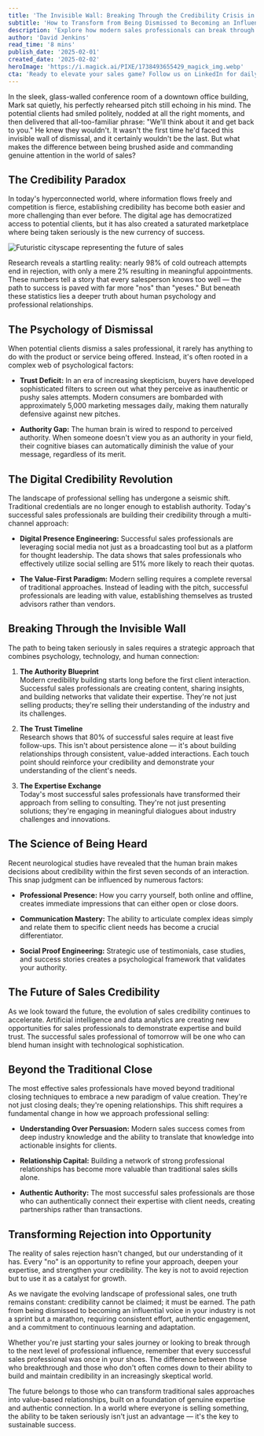 ```yaml
---
title: 'The Invisible Wall: Breaking Through the Credibility Crisis in Modern Sales'
subtitle: 'How to Transform from Being Dismissed to Becoming an Influential Voice'
description: 'Explore how modern sales professionals can break through the credibility barrier in an increasingly skeptical marketplace. Learn about the psychology of dismissal, digital credibility building, and transformative strategies that turn rejection into opportunity. This comprehensive guide reveals how to evolve from being dismissed to becoming an influential voice in your industry.'
author: 'David Jenkins'
read_time: '8 mins'
publish_date: '2025-02-01'
created_date: '2025-02-02'
heroImage: 'https://i.magick.ai/PIXE/1738493655429_magick_img.webp'
cta: 'Ready to elevate your sales game? Follow us on LinkedIn for daily insights on building credibility and mastering modern sales techniques. Join a community of professionals who are transforming the way business gets done!'
---
```


In the sleek, glass-walled conference room of a downtown office building, Mark sat quietly, his perfectly rehearsed pitch still echoing in his mind. The potential clients had smiled politely, nodded at all the right moments, and then delivered that all-too-familiar phrase: "We'll think about it and get back to you." He knew they wouldn't. It wasn't the first time he'd faced this invisible wall of dismissal, and it certainly wouldn't be the last. But what makes the difference between being brushed aside and commanding genuine attention in the world of sales?

## The Credibility Paradox

In today's hyperconnected world, where information flows freely and competition is fierce, establishing credibility has become both easier and more challenging than ever before. The digital age has democratized access to potential clients, but it has also created a saturated marketplace where being taken seriously is the new currency of success.

![Futuristic cityscape representing the future of sales](https://i.magick.ai/PIXE/1738493655432_magick_img.webp)

Research reveals a startling reality: nearly 98% of cold outreach attempts end in rejection, with only a mere 2% resulting in meaningful appointments. These numbers tell a story that every salesperson knows too well — the path to success is paved with far more "nos" than "yeses." But beneath these statistics lies a deeper truth about human psychology and professional relationships.

## The Psychology of Dismissal

When potential clients dismiss a sales professional, it rarely has anything to do with the product or service being offered. Instead, it's often rooted in a complex web of psychological factors:

- **Trust Deficit:** In an era of increasing skepticism, buyers have developed sophisticated filters to screen out what they perceive as inauthentic or pushy sales attempts. Modern consumers are bombarded with approximately 5,000 marketing messages daily, making them naturally defensive against new pitches.

- **Authority Gap:** The human brain is wired to respond to perceived authority. When someone doesn't view you as an authority in your field, their cognitive biases can automatically diminish the value of your message, regardless of its merit.

## The Digital Credibility Revolution

The landscape of professional selling has undergone a seismic shift. Traditional credentials are no longer enough to establish authority. Today's successful sales professionals are building their credibility through a multi-channel approach:

- **Digital Presence Engineering:** Successful sales professionals are leveraging social media not just as a broadcasting tool but as a platform for thought leadership. The data shows that sales professionals who effectively utilize social selling are 51% more likely to reach their quotas.

- **The Value-First Paradigm:** Modern selling requires a complete reversal of traditional approaches. Instead of leading with the pitch, successful professionals are leading with value, establishing themselves as trusted advisors rather than vendors.

## Breaking Through the Invisible Wall

The path to being taken seriously in sales requires a strategic approach that combines psychology, technology, and human connection:

1. **The Authority Blueprint**  
   Modern credibility building starts long before the first client interaction. Successful sales professionals are creating content, sharing insights, and building networks that validate their expertise. They're not just selling products; they're selling their understanding of the industry and its challenges.

2. **The Trust Timeline**  
   Research shows that 80% of successful sales require at least five follow-ups. This isn't about persistence alone — it's about building relationships through consistent, value-added interactions. Each touch point should reinforce your credibility and demonstrate your understanding of the client's needs.

3. **The Expertise Exchange**  
   Today's most successful sales professionals have transformed their approach from selling to consulting. They're not just presenting solutions; they're engaging in meaningful dialogues about industry challenges and innovations.

## The Science of Being Heard

Recent neurological studies have revealed that the human brain makes decisions about credibility within the first seven seconds of an interaction. This snap judgment can be influenced by numerous factors:

- **Professional Presence:** How you carry yourself, both online and offline, creates immediate impressions that can either open or close doors.

- **Communication Mastery:** The ability to articulate complex ideas simply and relate them to specific client needs has become a crucial differentiator.

- **Social Proof Engineering:** Strategic use of testimonials, case studies, and success stories creates a psychological framework that validates your authority.

## The Future of Sales Credibility

As we look toward the future, the evolution of sales credibility continues to accelerate. Artificial intelligence and data analytics are creating new opportunities for sales professionals to demonstrate expertise and build trust. The successful sales professional of tomorrow will be one who can blend human insight with technological sophistication.

## Beyond the Traditional Close

The most effective sales professionals have moved beyond traditional closing techniques to embrace a new paradigm of value creation. They're not just closing deals; they're opening relationships. This shift requires a fundamental change in how we approach professional selling:

- **Understanding Over Persuasion:** Modern sales success comes from deep industry knowledge and the ability to translate that knowledge into actionable insights for clients.

- **Relationship Capital:** Building a network of strong professional relationships has become more valuable than traditional sales skills alone.

- **Authentic Authority:** The most successful sales professionals are those who can authentically connect their expertise with client needs, creating partnerships rather than transactions.

## Transforming Rejection into Opportunity

The reality of sales rejection hasn't changed, but our understanding of it has. Every "no" is an opportunity to refine your approach, deepen your expertise, and strengthen your credibility. The key is not to avoid rejection but to use it as a catalyst for growth.

As we navigate the evolving landscape of professional sales, one truth remains constant: credibility cannot be claimed; it must be earned. The path from being dismissed to becoming an influential voice in your industry is not a sprint but a marathon, requiring consistent effort, authentic engagement, and a commitment to continuous learning and adaptation.

Whether you're just starting your sales journey or looking to break through to the next level of professional influence, remember that every successful sales professional was once in your shoes. The difference between those who breakthrough and those who don't often comes down to their ability to build and maintain credibility in an increasingly skeptical world.

The future belongs to those who can transform traditional sales approaches into value-based relationships, built on a foundation of genuine expertise and authentic connection. In a world where everyone is selling something, the ability to be taken seriously isn't just an advantage — it's the key to sustainable success.